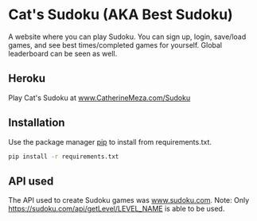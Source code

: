 # Cat's Sudoku (AKA Best Sudoku)

A website where you can play Sudoku. You can sign up, login, save/load games, and see best times/completed games for yourself.
Global leaderboard can be seen as well.

## Heroku

Play Cat's Sudoku at www.CatherineMeza.com/Sudoku

## Installation

Use the package manager [pip](https://pip.pypa.io/en/stable/) to install from requirements.txt.

```bash
pip install -r requirements.txt 
```

## API used

The API used to create Sudoku games was www.sudoku.com. Note: Only https://sudoku.com/api/getLevel/LEVEL_NAME is able to be used.